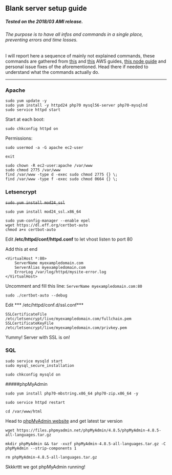 ## Blank server setup guide
##### Tested on the 2018/03 AMI release.
###### The purpose is to have all infos and commands in a single place, preventing errors and time losses.
I will report here a sequence of mainly not explained commands, these commands are gathered from [this](https://docs.aws.amazon.com/AWSEC2/latest/UserGuide/install-LAMP.html) and [this](https://docs.aws.amazon.com/AWSEC2/latest/UserGuide/SSL-on-amazon-linux-ami.html) AWS guides, [this node guide](https://www.e2enetworks.com/help/knowledge-base/how-to-install-node-js-and-npm-on-centos/) and personal issue fixes of the aforementioned. Head there if needed to understand what the commands actually do.
***


### Apache
```
sudo yum update -y
sudo yum install -y httpd24 php70 mysql56-server php70-mysqlnd
sudo service httpd start
```
Start at each boot:
```
sudo chkconfig httpd on
```
Permissions:
```
sudo usermod -a -G apache ec2-user

exit
```
```
sudo chown -R ec2-user:apache /var/www
sudo chmod 2775 /var/www
find /var/www -type d -exec sudo chmod 2775 {} \;
find /var/www -type f -exec sudo chmod 0664 {} \;
```


### Letsencrypt
~~`sudo yum install mod24_ssl`~~
```
sudo yum install mod24_ssl.x86_64

sudo yum-config-manager --enable epel
wget https://dl.eff.org/certbot-auto
chmod a+x certbot-auto
```
Edit **/etc/httpd/conf/httpd.conf** to let vhost listen to port 80

Add this at end
```
<VirtualHost *:80>
    ServerName myexampledomain.com
    ServerAlias myexampledomain.com
    ErrorLog /var/log/httpd/mysite-error.log
</VirtualHost>
```
Uncomment and fill this line:
```ServerName myexampledomain.com:80```
```
sudo ./certbot-auto --debug
```
Edit *** /etc/httpd/conf.d/ssl.conf***
```
SSLCertificateFile /etc/letsencrypt/live/myexampledomain.com/fullchain.pem
SSLCertificateKeyFile /etc/letsencrypt/live/myexampledomain.com/privkey.pem
```
Yummy! Server with SSL is on!


### SQL
```
sudo service mysqld start
sudo mysql_secure_installation
```
```
sudo chkconfig mysqld on
```

#####phpMyAdmin
```
sudo yum install php70-mbstring.x86_64 php70-zip.x86_64 -y

sudo service httpd restart

cd /var/www/html
```
Head to [phpMyAdmin website](https://www.phpmyadmin.net/downloads/) and get latest tar version
```
wget https://files.phpmyadmin.net/phpMyAdmin/4.8.5/phpMyAdmin-4.8.5-all-languages.tar.gz

mkdir phpMyAdmin && tar -xvzf phpMyAdmin-4.8.5-all-languages.tar.gz -C phpMyAdmin --strip-components 1

rm phpMyAdmin-4.8.5-all-languages.tar.gz
```
Skkkrttt we got phpMyAdmin running!
